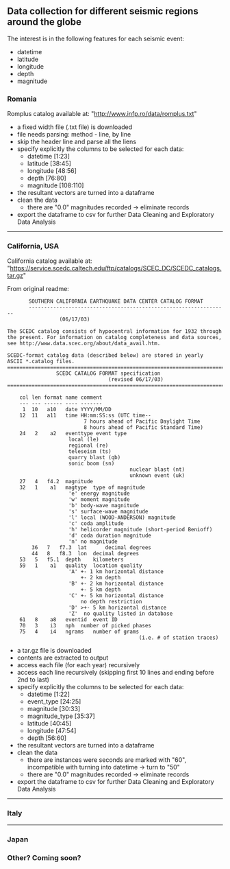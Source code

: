 ## Data collection for different seismic regions around the globe
The interest is in the following features for each seismic event:
- datetime
- latitude
- longitude
- depth
- magnitude

### Romania

Romplus catalog available at: "http://www.infp.ro/data/romplus.txt"

- a fixed width file (.txt file) is downloaded
- file needs parsing: method - line, by line
- skip the header line and parse all the liens
- specify explicitly the columns to be selected for each data:
    - datetime [1:23]
    - latitude [38:45]
    - longitude [48:56]
    - depth [76:80]
    - magnitude [108:110]
- the resultant vectors are turned into a dataframe
- clean the data
    - there are "0.0" magnitudes recorded -> eliminate records
- export the dataframe to csv for further Data Cleaning and Exploratory Data Analysis


---
### California, USA

California catalog available at: "https://service.scedc.caltech.edu/ftp/catalogs/SCEC_DC/SCEDC_catalogs.tar.gz"

From original readme:
```
       SOUTHERN CALIFORNIA EARTHQUAKE DATA CENTER CATALOG FORMAT 
       -----------------------------------------------------------------
				 (06/17/03)  

The SCEDC catalog consists of hypocentral information for 1932 through
the present. For information on catalog completeness and data sources, 
see http://www.data.scec.org/about/data_avail.htm.

SCEDC-format catalog data (described below) are stored in yearly 
ASCII *.catalog files.
==============================================================================
		      	SCEDC CATALOG FORMAT specification
                                 (revised 06/17/03)
==============================================================================

	col len format name	comment
	--- --- ------ ----	-------
	 1  10   a10   date	YYYY/MM/DD
	12  11   a11   time	HH:mm:SS:ss (UTC time--
					     7 hours ahead of Pacific Daylight Time
					     8 hours ahead of Pacific Standard Time)
	24   2    a2   eventtype event type
					local (le)
					regional (re)
					teleseism (ts)
					quarry blast (qb)
					sonic boom (sn)
                                        nuclear blast (nt)
                                        unknown event (uk)
	27   4   f4.2  magnitude
	32   1    a1   magtype	type of magnitude
					'e'	energy magnitude
					'w'	moment magnitude
					'b'	body-wave magnitude
					's'	surface-wave magnitude
					'l'	local (WOOD-ANDERSON) magnitude
					'c'	coda amplitude 
					'h'	helicorder magnitude (short-period Benioff)
					'd'	coda duration magnitude
					'n'	no magnitude
        36   7   f7.3  lat      decimal degrees  
        44   8   f8.3  lon	decimal degrees
	53   5   f5.1  depth	kilometers
	59   1    a1   quality  location quality
					'A' +- 1 km horizontal distance
					    +- 2 km depth
					'B' +- 2 km horizontal distance	
					    +- 5 km depth
					'C' +- 5 km horizontal distance
					    no depth restriction
					'D' >+- 5 km horizontal distance 
					'Z'  no quality listed in database
	61   8    a8   eventid  event ID
	70   3	  i3   nph	number of picked phases
	75   4    i4   ngrams   number of grams
                                           (i.e. # of station traces)
```

- a tar.gz file is downloaded
- contents are extracted to output
- access each file (for each year) recursively
- access each line recursively (skipping first 10 lines and ending before 2nd to last)
- specify explicitly the columns to be selected for each data:
    - datetime [1:22]
    - event_type [24:25]
    - magnitude [30:33]
    - magnitude_type [35:37]
    - latitude [40:45]
    - longitude [47:54]
    - depth [56:60]
- the resultant vectors are turned into a dataframe
- clean the data
    - there are instances were seconds are marked with "60", incompatible with turning into datetime -> turn to "50"
    - there are "0.0" magnitudes recorded -> eliminate records
- export the dataframe to csv for further Data Cleaning and Exploratory Data Analysis



---
### Italy


---
### Japan


### Other? Coming soon?